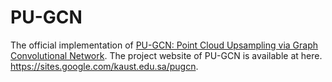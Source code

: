 # PU-GCN
The official implementation of [PU-GCN: Point Cloud Upsampling via Graph Convolutional Network](https://arxiv.org/pdf/1912.03264.pdf). 
The project website of PU-GCN is available at here. https://sites.google.com/kaust.edu.sa/pugcn. 
